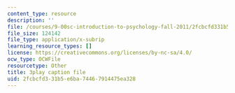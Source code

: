 ```yaml
---
content_type: resource
description: ''
file: /courses/9-00sc-introduction-to-psychology-fall-2011/2fcbcfd331b5e6ba74467914475ea328_z9XQpjNgeBI.srt
file_size: 124142
file_type: application/x-subrip
learning_resource_types: []
license: https://creativecommons.org/licenses/by-nc-sa/4.0/
ocw_type: OCWFile
resourcetype: Other
title: 3play caption file
uid: 2fcbcfd3-31b5-e6ba-7446-7914475ea328
---
```

